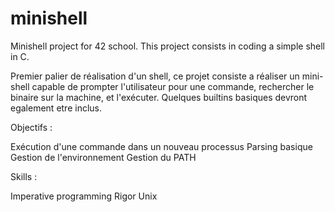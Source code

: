 # minishell
Minishell project for 42 school. This project consists in coding a simple shell in C.

Premier palier de réalisation d'un shell, ce projet consiste a réaliser un mini-shell capable de prompter l'utilisateur pour une commande, rechercher le binaire sur la machine, et l'exécuter.
Quelques builtins basiques devront egalement etre inclus.

Objectifs :

Exécution d'une commande dans un nouveau processus
Parsing basique
Gestion de l'environnement
Gestion du PATH

Skills :

Imperative programming
Rigor
Unix
